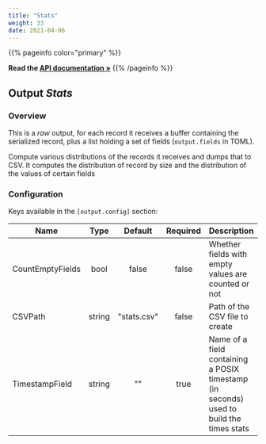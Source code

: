 ```yaml
---
title: "Stats"
weight: 33
date: 2021-04-06
---
```

{{% pageinfo color="primary" %}}

**Read the [API documentation &raquo;](https://pkg.go.dev/github.com/AdRoll/baker/output#Stats)**
{{% /pageinfo %}}

## Output *Stats*

### Overview
This is a *raw* output, for each record it receives a buffer containing the serialized record, plus a list holding a set of fields (`output.fields` in TOML).


Compute various distributions of the records it receives and dumps that to CSV. It computes the distribution of record by size and the distribution of the values of certain fields


### Configuration

Keys available in the `[output.config]` section:

|Name|Type|Default|Required|Description|
|----|:--:|:-----:|:------:|-----------|
| CountEmptyFields| bool| false| false| Whether fields with empty values are counted or not|
| CSVPath| string| "stats.csv"| false| Path of the CSV file to create|
| TimestampField| string| ""| true| Name of a field containing a POSIX timestamp (in seconds) used to build the times stats|

